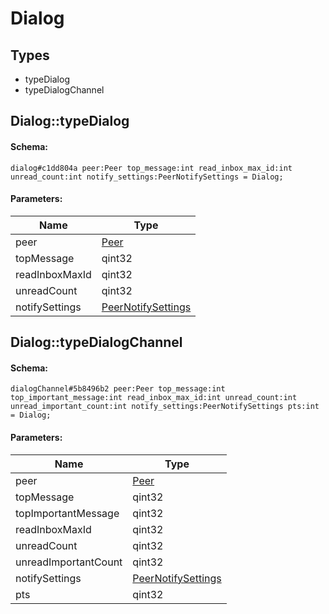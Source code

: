 # Dialog

## Types

* typeDialog
* typeDialogChannel

## Dialog::typeDialog

#### Schema:

`dialog#c1dd804a peer:Peer top_message:int read_inbox_max_id:int unread_count:int notify_settings:PeerNotifySettings = Dialog;`

#### Parameters:

|Name|Type|
|----|----|
|peer|[Peer](peer.md)|
|topMessage|qint32|
|readInboxMaxId|qint32|
|unreadCount|qint32|
|notifySettings|[PeerNotifySettings](peernotifysettings.md)|

## Dialog::typeDialogChannel

#### Schema:

`dialogChannel#5b8496b2 peer:Peer top_message:int top_important_message:int read_inbox_max_id:int unread_count:int unread_important_count:int notify_settings:PeerNotifySettings pts:int = Dialog;`

#### Parameters:

|Name|Type|
|----|----|
|peer|[Peer](peer.md)|
|topMessage|qint32|
|topImportantMessage|qint32|
|readInboxMaxId|qint32|
|unreadCount|qint32|
|unreadImportantCount|qint32|
|notifySettings|[PeerNotifySettings](peernotifysettings.md)|
|pts|qint32|

